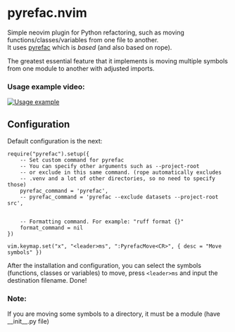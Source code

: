 
# pyrefac.nvim 
Simple neovim plugin for Python refactoring, such as moving 
functions/classes/variables from one file to another. \
It uses [pyrefac](https://github.com/Makariy/pyrefac) which is *based* 
(and also based on rope). 

The greatest essential feature that it implements is moving multiple symbols 
from one module to another with adjusted imports.

### Usage example video:
[![Usage example](https://img.youtube.com/vi/HlCnVxZpR2Q/maxresdefault.jpg)](https://youtu.be/HlCnVxZpR2Q)


## Configuration
Default configuration is the next:
```{lua}
require("pyrefac").setup({
    -- Set custom command for pyrefac
    -- You can specify other arguments such as --project-root
    -- or exclude in this same command. (rope automatically excludes 
    -- .venv and a lot of other directories, so no need to specify those)
    pyrefac_command = 'pyrefac',  
    -- pyrefac_command = 'pyrefac --exclude datasets --project-root src',  
                                

    -- Formatting command. For example: "ruff format {}" 
    format_command = nil       
})

vim.keymap.set("x", "<leader>ms", ":PyrefacMove<CR>", { desc = "Move symbols" })
```

After the installation and configuration, you can select the symbols (functions,
classes or variables) to move, press `<leader>ms` and input the destination filename.
Done!


### Note: 
If you are moving some symbols to a directory, it must be a module (have \_\_init\_\_.py file)

